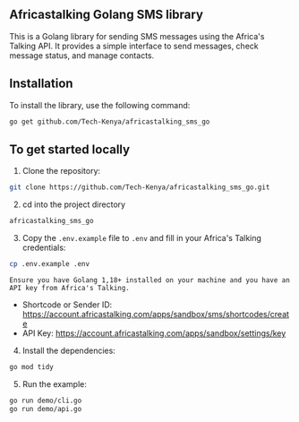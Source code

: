 ## Africastalking Golang SMS library

This is a Golang library for sending SMS messages using the Africa's Talking API. It provides a simple interface to send messages, check message status, and manage contacts.

## Installation

To install the library, use the following command:

```bash
go get github.com/Tech-Kenya/africastalking_sms_go
```

## To get started locally

1. Clone the repository:

```bash
git clone https://github.com/Tech-Kenya/africastalking_sms_go.git
```

2. cd into the project directory

```bash
africastalking_sms_go
```

3. Copy the `.env.example` file to `.env` and fill in your Africa's Talking credentials:

```bash
cp .env.example .env
```

`Ensure you have Golang 1,18+ installed on your machine and you have an API key from Africa's Talking.`

- Shortcode or Sender ID: <https://account.africastalking.com/apps/sandbox/sms/shortcodes/create>
- API Key: <https://account.africastalking.com/apps/sandbox/settings/key>

4. Install the dependencies:

```bash
go mod tidy
```

5. Run the example:

```bash
go run demo/cli.go
go run demo/api.go
```
